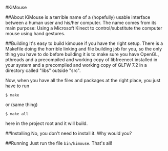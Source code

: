 #KiMouse

##About
KiMouse is a terrible name of a (hopefully) usable interface between a human user and his/her computer. The name comes from its main purpose: Using a Microsoft Kinect to control/substitute the computer mouse using hand gestures.

##Building
It's easy to build kimouse if you have the right setup. There is a Makefile doing the horrible linking and file building job for you, so the only thing you have to do before building it is to make sure you have OpenGL, pthreads and a precompiled and working copy of libfreenect installed in your system and a precompiled and working copy of GLFW 7.2 in a directory called "libs" outside "src".

Now, when you have all the files and packages at the right place, you just have to run

	$ make

or (same thing)

	$ make all

here in the project root and it will build.

##Installing
No, you don't need to install it. Why would you?

##Running
Just run the file `bin/kimouse`. That's all!
